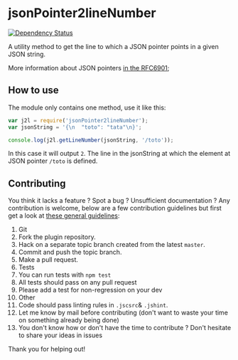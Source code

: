 # jsonPointer2lineNumber

[![Dependency Status](https://david-dm.org/quilicicf/linter-raml.svg)](https://david-dm.org/quilicicf/jsonPointer2lineNumber)

A utility method to get the line to which a JSON pointer points in a given JSON string.

More information about JSON pointers [in the RFC6901](http://tools.ietf.org/html/draft-ietf-appsawg-json-pointer-08);

## How to use

The module only contains one method, use it like this:

```js
var j2l = require('jsonPointer2lineNumber');
var jsonString = '{\n  "toto": "tata"\n}';

console.log(j2l.getLineNumber(jsonString, '/toto'));
```

In this case it will output `2`. The line in the jsonString at which the element at JSON pointer `/toto` is defined.

## Contributing

You think it lacks a feature ? Spot a bug ? Unsufficient documentation ?
Any contribution is welcome, below are a few contribution guidelines but first get a look at [these general guidelines](https://github.com/atom/atom/blob/master/CONTRIBUTING.md#styleguides):

1. Git
  1. Fork the plugin repository.
  1. Hack on a separate topic branch created from the latest `master`.
  1. Commit and push the topic branch.
  1. Make a pull request.
1. Tests
  1. You can run tests with `npm test`
  1. All tests should pass on any pull request
  1. Please add a test for non-regression on your dev
1. Other
  1. Code should pass linting rules in `.jscsrc`& `.jshint`.
  1. Let me know by mail before contributing (don't want to waste your time on something already being done)
  1. You don't know how or don't have the time to contribute ? Don't hesitate to share your ideas in issues


Thank you for helping out!
